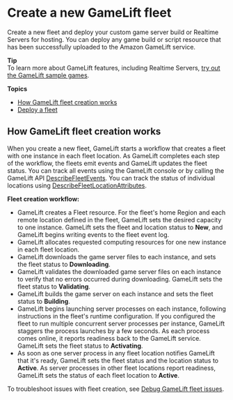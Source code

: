 # Create a new GameLift fleet<a name="fleets-creating-all"></a>

Create a new fleet and deploy your custom game server build or Realtime Servers for hosting\. You can deploy any game build or script resource that has been successfully uploaded to the Amazon GameLift service\. 

**Tip**  
To learn more about GameLift features, including Realtime Servers, [try out the GameLift sample games](gamelift-explore.md)\.

**Topics**
+ [How GameLift fleet creation works](#fleets-creation-workflow)
+ [Deploy a fleet](fleets-creating.md)

## How GameLift fleet creation works<a name="fleets-creation-workflow"></a>

When you create a new fleet, GameLift starts a workflow that creates a fleet with one instance in each fleet location\. As GameLift completes each step of the workflow, the fleets emit events and GameLift updates the fleet status\. You can track all events using the GameLift console or by calling the GameLift API [DescribeFleetEvents](https://docs.aws.amazon.com/gamelift/latest/apireference/API_DescribeFleetEvents.html)\. You can track the status of individual locations using [DescribeFleetLocationAttributes](https://docs.aws.amazon.com/gamelift/latest/apireference/API_DescribeFleetEvents.html)\.

**Fleet creation workflow:**
+ GameLift creates a Fleet resource\. For the fleet's home Region and each remote location defined in the fleet, GameLift sets the desired capacity to one instance\. GameLift sets the fleet and location status to **New**, and GameLift begins writing events to the fleet event log\.
+ GameLift allocates requested computing resources for one new instance in each fleet location\.
+ GameLift downloads the game server files to each instance, and sets the fleet status to **Downloading**\. 
+ GameLift validates the downloaded game server files on each instance to verify that no errors occurred during downloading\. GameLift sets the fleet status to **Validating**\.
+ GameLift builds the game server on each instance and sets the fleet status to **Building**\.
+ GameLift begins launching server processes on each instance, following instructions in the fleet's runtime configuration\. If you configured the fleet to run multiple concurrent server processes per instance, GameLift staggers the process launches by a few seconds\. As each process comes online, it reports readiness back to the GameLift service\. GameLift sets the fleet status to **Activating**\.
+ As soon as one server process in any fleet location notifies GameLift that it's ready, GameLift sets the fleet status and the location status to **Active**\. As server processes in other fleet locations report readiness, GameLift sets the status of each fleet location to **Active**\.

To troubleshoot issues with fleet creation, see [Debug GameLift fleet issues](fleets-creating-debug.md)\.